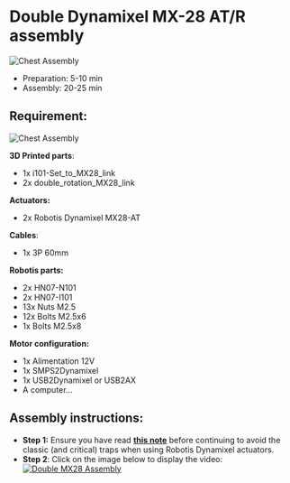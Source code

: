 # Double Dynamixel MX-28 AT/R assembly

![Chest Assembly](../img/MX_double_rotation_CAD_model.jpg)

- Preparation: 5-10 min
- Assembly: 20-25 min

## Requirement:
![Chest Assembly](../img/double_MX28_BOM.jpg)

**3D Printed parts**:
- 1x i101-Set_to_MX28_link
- 2x double_rotation_MX28_link

**Actuators:**
- 2x Robotis Dynamixel MX28-AT

**Cables**:
- 1x 3P 60mm


**Robotis parts:**
- 2x HN07-N101
- 2x HN07-I101
- 13x Nuts M2.5
- 12x Bolts M2.5x6
- 1x Bolts M2.5x8

**Motor configuration:**
- 1x Alimentation 12V
- 1x SMPS2Dynamixel
- 1x USB2Dynamixel or USB2AX
- A computer...



## Assembly instructions:

- **Step 1:** Ensure you have read [**this note**](robotis_trick.md) before continuing to avoid the classic (and critical) traps when using Robotis Dynamixel actuators.
- **Step 2**: Click on the image below to display the video:
[![Double MX28 Assembly](http://img.youtube.com/vi/9oNGV9ggHaE/0.jpg)](http://youtu.be/9oNGV9ggHaE)
